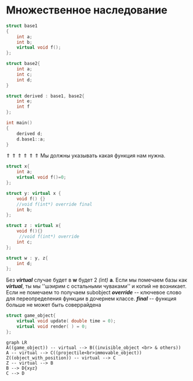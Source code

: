 #  Множественное  наследование
``` c++
struct base1
{
	int a;
	int b;
	virtual void f();
};

struct base2{
	int a;
	int c;
	int d;
}

struct derived : base1, base2{
	int e;
	int f
};

int main()
{
	derived d;
	d.base1::a;
}
```
$\Uparrow$ $\Uparrow$ $\Uparrow$ $\Uparrow$ $\Uparrow$ $\Uparrow$
Мы должны указывать какая функция нам нужна.
```c++
struct x{
	int a;
	virtual void f()=0;
};

struct y: virtual x {
    void f() {}
    //void f(int*) override final
	int b;
};

struct z : virtual x{
    void f(){}
     //void f(int*) override
	int c;
};

struct w : y, z{
	int d;
};
```
Без  ***virtual*** случае будет в **w** будет 2 *(int)* **a**.
Если мы помечаем базы как ***virtual***, ты мы ''шэирим с остальными чуваками'' и копий не возникает.
Если  не помечаем то получаем subobject
***override*** -- ключевое слово для переопределения функции в дочернем классе.
***final*** -- функция больше не может быть соверрайдена
```c++
struct game_object{
	virtual void update( double time = 0);
	virtual void render( ) = 0;
};
```

```mermaid
graph LR
A((game_object)) -- virtual --> B((invisible_object <br> & others))
A -- virtual --> C((projectile<br>immovable_object))
Z((object_with_position)) -- virtual --> C 
Z -- virtual --> B
B --> D{xyz}
C --> D
```
